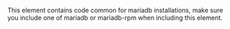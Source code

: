 This element contains code common for mariadb installations, make sure
you include one of mariadb or mariadb-rpm when including this element.
